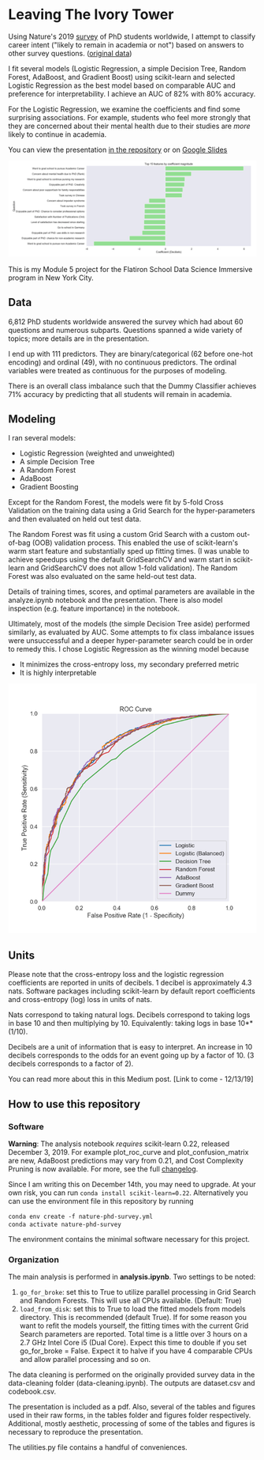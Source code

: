 # Leaving The Ivory Tower

Using Nature's 2019 [survey](https://www.nature.com/articles/d41586-019-03459-7)
of PhD students worldwide, I attempt to classify career intent ("likely to
remain in academia or not") based on answers to other survey questions.
([original data](https://figshare.com/s/74a5ea79d76ad66a8af8))

I fit several models (Logistic Regression, a simple Decision Tree,  Random Forest,
  AdaBoost, and Gradient Boost) using scikit-learn and selected Logistic Regression
  as the best model based on comparable AUC and preference for interpretability.
  I achieve an AUC of 82% with 80% accuracy.

For the Logistic Regression, we examine the coefficients and find some surprising
associations. For example, students who feel more strongly that they are concerned
about their mental health due to their studies are *more* likely to continue in
academia.

You can view the presentation [in the repository](https://github.com/rcharan/nature-phd-survey/blob/master/Escaping%20the%20Ivory%20Tower.pdf) or on [Google Slides](https://docs.google.com/presentation/d/1mHOpzvGjcN_gwGcptkcT-M1Vo7QSzI1jlDBYw6G05c8/edit?usp=sharing)

![Feature Importances](./figures/logistic-features.png)

This is my Module 5 project for the Flatiron School Data Science Immersive program
in New York City.

## Data
6,812 PhD students worldwide answered the survey which had about 60 questions and
numerous subparts. Questions spanned a wide variety of topics; more details are in the presentation.

I end up with 111 predictors. They are binary/categorical (62 before one-hot encoding)
and ordinal (49), with no continuous predictors. The ordinal variables were treated as
continuous for the purposes of modeling.

There is an overall class imbalance such that the Dummy Classifier achieves 71% accuracy by
predicting that all students will remain in academia.

## Modeling
I ran several models:
- Logistic Regression (weighted and unweighted)
- A simple Decision Tree
- A Random Forest
- AdaBoost
- Gradient Boosting

Except for the Random Forest, the models were fit by 5-fold Cross Validation
on the training data using a Grid Search for the hyper-parameters and then
evaluated on held out test data.

The Random Forest was fit using a custom Grid Search with a custom out-of-bag
(OOB) validation process. This enabled the use of scikit-learn's warm start
feature and substantially sped up fitting times. (I was unable to achieve
  speedups using the default GridSearchCV and warm start in scikit-learn
  and GridSearchCV does not allow 1-fold validation). The Random Forest was also
  evaluated on the same held-out test data.

Details of training times, scores, and optimal parameters are available in the analyze.ipynb
notebook and the presentation. There is also model inspection (e.g. feature importance) in the notebook.

Ultimately, most of the models (the simple Decision Tree aside) performed similarly, as evaluated by AUC.
Some attempts to fix class imbalance issues were unsuccessful and a deeper hyper-parameter search could
be in order to remedy this. I chose Logistic Regression as the winning model because
- It minimizes the cross-entropy loss, my secondary preferred metric
- It is highly interpretable

![Models](./figures/roc_curve.png)

## Units
Please note that the cross-entropy loss and the logistic regression coefficients are reported
in units of decibels. 1 decibel is approximately 4.3 nats. Software packages including scikit-learn
by default report coefficients and cross-entropy (log) loss in units of nats.

Nats correspond to taking natural logs. Decibels correspond to taking logs in base 10 and then
multiplying by 10. Equivalently: taking logs in base 10**(1/10).

Decibels are a unit of information that is easy to interpret. An increase in 10 decibels corresponds to the odds
for an event going up by a factor of 10. (3 decibels corresponds to a factor of 2).

You can read more about this in this Medium post. [Link to come - 12/13/19]

## How to use this repository
### Software
**Warning**: The analysis notebook *requires* scikit-learn 0.22, released
December 3, 2019. For example plot_roc_curve and plot_confusion_matrix are new, AdaBoost predictions may
vary from 0.21, and Cost Complexity Pruning is now available. For more, see the full
[changelog](https://scikit-learn.org/dev/whats_new/v0.22.html#version-0-22-0).

Since I am writing this on December 14th, you may need to upgrade. At your own risk,
you can run `conda install scikit-learn=0.22`. Alternatively you can use
the environment file in this repository by running
```
conda env create -f nature-phd-survey.yml
conda activate nature-phd-survey
```
The environment contains the minimal software necessary for this project.

### Organization
The main analysis is performed in **analysis.ipynb**. Two settings to be noted:
1. `go_for_broke`: set this to True to utilize parallel processing in Grid Search
and Random Forests. This will use all CPUs available. (Default: True)
2. `load_from_disk`: set this to True to load the fitted models from models directory.
This is recommended (default True). If for some reason you want to refit the models
yourself, the fitting times with the current Grid Search parameters are reported.
Total time is a little over 3 hours on a 2.7 GHz Intel Core i5 (Dual Core). Expect this time to
double if you set go_for_broke = False. Expect it to halve if you have 4 comparable CPUs and
allow parallel processing and so on.

The data cleaning is performed on the originally provided survey data in the
data-cleaning folder (data-cleaning.ipynb). The outputs are dataset.csv and
codebook.csv.

The presentation is included as a pdf. Also, several of the tables and figures used
in their raw forms, in the tables folder and figures folder respectively. Additional,
mostly aesthetic, processing of some of the tables and figures
is necessary to reproduce the presentation.

The utilities.py file contains a handful of conveniences.
